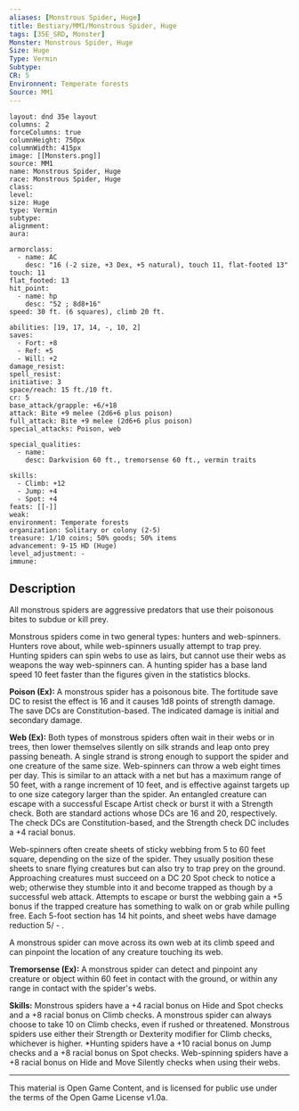 ```yaml
---
aliases: [Monstrous Spider, Huge]
title: Bestiary/MM1/Monstrous Spider, Huge
tags: [35E_SRD, Monster]
Monster: Monstrous Spider, Huge
Size: Huge
Type: Vermin
Subtype: 
CR: 5
Environnent: Temperate forests
Source: MM1
---
```


```statblock
layout: dnd 35e layout
columns: 2
forceColumns: true
columnHeight: 750px
columnWidth: 415px
image: [[Monsters.png]]
source: MM1
name: Monstrous Spider, Huge
race: Monstrous Spider, Huge
class: 
level: 
size: Huge
type: Vermin
subtype: 
alignment: 
aura: 

armorclass:
  - name: AC
    desc: "16 (-2 size, +3 Dex, +5 natural), touch 11, flat-footed 13"
touch: 11
flat_footed: 13
hit_point:
  - name: hp
    desc: "52 ; 8d8+16"
speed: 30 ft. (6 squares), climb 20 ft.

abilities: [19, 17, 14, -, 10, 2]
saves:
  - Fort: +8
  - Ref: +5
  - Will: +2
damage_resist: 
spell_resist: 
initiative: 3
space/reach: 15 ft./10 ft.
cr: 5
base_attack/grapple: +6/+18
attack: Bite +9 melee (2d6+6 plus poison)
full_attack: Bite +9 melee (2d6+6 plus poison)
special_attacks: Poison, web

special_qualities:
  - name: 
    desc: Darkvision 60 ft., tremorsense 60 ft., vermin traits

skills:
  - Climb: +12
  - Jump: +4
  - Spot: +4
feats: [[-]]
weak: 
environment: Temperate forests
organization: Solitary or colony (2-5)
treasure: 1/10 coins; 50% goods; 50% items
advancement: 9-15 HD (Huge)
level_adjustment: -
immune: 
```

## Description

<p>All monstrous spiders are aggressive predators that use their poisonous bites to subdue or kill prey.</p>
<p>Monstrous spiders come in two general types: hunters and web-spinners. Hunters rove about, while web-spinners usually attempt to trap prey. Hunting spiders can spin webs to use as lairs, but cannot use their webs as weapons the way web-spinners can. A hunting spider has a base land speed 10 feet faster than the figures given in the statistics blocks.</p>
<p>
            <b>Poison (Ex):</b> A monstrous spider has a poisonous bite. The fortitude save DC to resist the effect is 16 and it causes 1d8 points of strength damage. The save DCs are Constitution-based. The indicated damage is initial and secondary damage.</p>
<p>
            <b>Web (Ex):</b> Both types of monstrous spiders often wait in their webs or in trees, then lower themselves silently on silk strands and leap onto prey passing beneath. A single strand is strong enough to support the spider and one creature of the same size. Web-spinners can throw a web eight times per day. This is similar to an attack with a net but has a maximum range of 50 feet, with a range increment of 10 feet, and is effective against targets up to one size category larger than the spider. An entangled creature can escape with a successful Escape Artist check or burst it with a Strength check. Both are standard actions whose DCs are 16 and 20, respectively. The check DCs are Constitution-based, and the Strength check DC includes a +4 racial bonus.</p>
<p>Web-spinners often create sheets of sticky webbing from 5 to 60 feet square, depending on the size of the spider. They usually position these sheets to snare flying creatures but can also try to trap prey on the ground. Approaching creatures must succeed on a DC 20 Spot check to notice a web; otherwise they stumble into it and become trapped as though by a successful web attack. Attempts to escape or burst the webbing gain a +5 bonus if the trapped creature has something to walk on or grab while pulling free. Each 5-foot section has 14 hit points, and sheet webs have damage reduction 5/ - .</p>
<p>A monstrous spider can move across its own web at its climb speed and can pinpoint the location of any creature touching its web.</p>
<p>
            <b>Tremorsense (Ex):</b> A monstrous spider can detect and pinpoint any creature or object within 60 feet in contact with the ground, or within any range in contact with the spider's webs.</p>
<p>
            <b>Skills:</b> Monstrous spiders have a +4 racial bonus on Hide and Spot checks and a +8 racial bonus on Climb checks. A monstrous spider can always choose to take 10 on Climb checks, even if rushed or threatened. Monstrous spiders use either their Strength or Dexterity modifier for Climb checks, whichever is higher. *Hunting spiders have a +10 racial bonus on Jump checks and a +8 racial bonus on Spot checks. Web-spinning spiders have a +8 racial bonus on Hide and Move Silently checks when using their webs.</p>

---

This material is Open Game Content, and is licensed for public use under
the terms of the Open Game License v1.0a.
